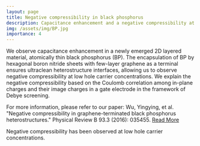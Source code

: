 ```yaml
---
layout: page
title: Negative compressibility in black phosphorus
description: Capacitance enhancement and a negative compressibility at low hole carrier concentration
img: /assets/img/BP.jpg
importance: 4
---
```


We observe capacitance enhancement in a newly emerged 2D layered material, atomically thin black phosphorus (BP). The encapsulation of BP by hexagonal boron nitride sheets with few-layer graphene as a terminal ensures ultraclean heterostructure interfaces, allowing us to observe negative compressibility at low hole carrier concentrations. We explain the negative compressibility based on the Coulomb correlation among in-plane charges and their image charges in a gate electrode in the framework of Debye screening.

For more information, please refer to our paper: Wu, Yingying, et al. "Negative compressibility in graphene-terminated black phosphorus heterostructures." Physical Review B 93.3 (2016): 035455. [Read More](https://journals.aps.org/prb/pdf/10.1103/PhysRevB.93.035455)

<div class="row">
    <div class="col-sm mt-3 mt-md-0">
        <img class="img-fluid rounded z-depth-1" src="{{ '/assets/img/negative.jpg' | relative_url }}" alt="" title="example image"/>
    </div>
</div>
<div class="caption">
    Negative compressibility has been observed at low hole carrier concentrations.  
</div>



